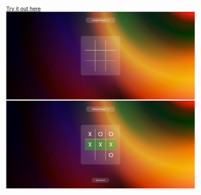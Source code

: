 [Try it out here]( https://Nikitha-ms.github.io/tic-tac-toe/)
<img src="./assets/one.png">
<img src="./assets/two.png">